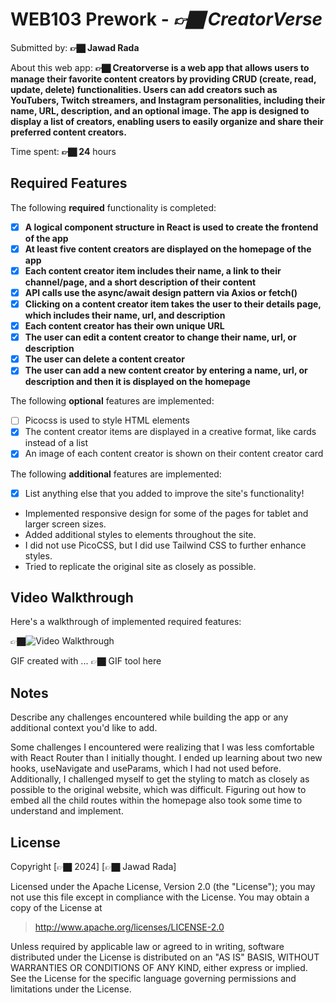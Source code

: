 # WEB103 Prework - *👉🏿 CreatorVerse*

Submitted by: **👉🏿 Jawad Rada**

About this web app: **👉🏿 Creatorverse is a web app that allows users to manage their favorite content creators by providing CRUD (create, read, update, delete) functionalities. Users can add creators such as YouTubers, Twitch streamers, and Instagram personalities, including their name, URL, description, and an optional image. The app is designed to display a  list of creators, enabling users to easily organize and share their preferred content creators.**

Time spent: **👉🏿 24** hours

## Required Features

The following **required** functionality is completed:

<!-- 👉🏿👉🏿👉🏿 Make sure to check off completed functionality below -->
- [x] **A logical component structure in React is used to create the frontend of the app**
- [x] **At least five content creators are displayed on the homepage of the app**
- [x] **Each content creator item includes their name, a link to their channel/page, and a short description of their content**
- [x] **API calls use the async/await design pattern via Axios or fetch()**
- [x] **Clicking on a content creator item takes the user to their details page, which includes their name, url, and description**
- [x] **Each content creator has their own unique URL**
- [x] **The user can edit a content creator to change their name, url, or description**
- [x] **The user can delete a content creator**
- [x] **The user can add a new content creator by entering a name, url, or description and then it is displayed on the homepage**

The following **optional** features are implemented:

- [ ] Picocss is used to style HTML elements
- [x] The content creator items are displayed in a creative format, like cards instead of a list
- [x] An image of each content creator is shown on their content creator card

The following **additional** features are implemented:

* [x] List anything else that you added to improve the site's functionality!
- Implemented responsive design for some of the pages for tablet and larger screen sizes.
- Added additional styles to elements throughout the site.
- I did not use PicoCSS, but I did use Tailwind CSS to further enhance styles.
- Tried to replicate the original site as closely as possible.

## Video Walkthrough

Here's a walkthrough of implemented required features:

👉🏿<img src='http://i.imgur.com/link/to/your/gif/file.gif' title='Video Walkthrough' width='' alt='Video Walkthrough' />

<!-- Replace this with whatever GIF tool you used! -->
GIF created with ...  👉🏿 GIF tool here
<!-- Recommended tools:
[Kap](https://getkap.co/) for macOS
[ScreenToGif](https://www.screentogif.com/) for Windows
[peek](https://github.com/phw/peek) for Linux. -->

## Notes

Describe any challenges encountered while building the app or any additional context you'd like to add.

Some challenges I encountered were realizing that I was less comfortable with React Router than I initially thought. I ended up learning about two new hooks, useNavigate and useParams, which I had not used before. Additionally, I challenged myself to get the styling to match as closely as possible to the original website, which was difficult. Figuring out how to embed all the child routes within the homepage also took some time to understand and implement.

## License

Copyright [👉🏿 2024] [👉🏿 Jawad Rada]

Licensed under the Apache License, Version 2.0 (the "License"); you may not use this file except in compliance with the License. You may obtain a copy of the License at

> http://www.apache.org/licenses/LICENSE-2.0

Unless required by applicable law or agreed to in writing, software distributed under the License is distributed on an "AS IS" BASIS, WITHOUT WARRANTIES OR CONDITIONS OF ANY KIND, either express or implied. See the License for the specific language governing permissions and limitations under the License.
